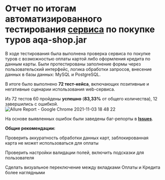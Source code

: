 # Отчет по итогам автоматизированного тестирования [сервиса] по покупке туров aqa-shop.jar
[сервиса]: https://github.com/netology-code/qa-diploma

В ходе тестирования была выполнена проверка сервиса по покупке туров с возможностью оплаты картой либо оформления кредита по данным карты.
Были протестированы заполнение формы через пользовательский интерфейс, логика обработки запросов, внесение данных в базы данных: 
MySQL и PostgreSQL.

В итоге было выполнено **72 тест-кейса**, включающих позитивные и негативные сценарии использования web-сервиса.

Из 72 тестов 60 пройдены **успешно** (**83,33%** от общего количества), 12 завершились с ошибкой.
![Allure Report - Google Chrome 2021-11-03 18 48 22](https://user-images.githubusercontent.com/83554430/140166556-a5ddc103-3137-4a01-a46c-afb8afff8c8d.png)

На основе выявленных ошибок были заведены баг-репорты в **[Issues](https://github.com/Erika-Michel/AQA-Diploma/issues)**.

**Общие рекомендации:**

Проверить аккуратность обработки данных карт, заблокированная карта не может использоваться для оплаты

Проверить настройки валидации полей, включить подсказки для пользователя

Сделать визуальное переключение между вкладками Оплаты и Кредита более наглядными
